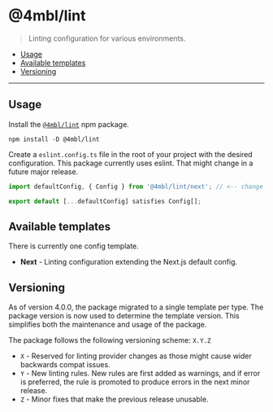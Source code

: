 # @4mbl/lint

> Linting configuration for various environments.

* [Usage](#usage)
* [Available templates](#available-templates)
* [Versioning](#versioning)

---

## Usage

Install the [`@4mbl/lint`](https://www.npmjs.com/package/@4mbl/lint) npm package.

```shell
npm install -D @4mbl/lint
```

Create a `eslint.config.ts` file in the root of your project with the desired configuration. This package currently uses eslint. That might change in a future major release.

```js
import defaultConfig, { Config } from '@4mbl/lint/next'; // <-- change `next` to the desired template

export default [...defaultConfig] satisfies Config[];
```

## Available templates

There is currently one config template.

- **Next** - Linting configuration extending the Next.js default config.

## Versioning

As of version 4.0.0, the package migrated to a single template per type. The package version is now used to determine the template version. This simplifies both the maintenance and usage of the package.

The package follows the following versioning scheme: `X.Y.Z`

- `X` - Reserved for linting provider changes as those might cause wider backwards compat issues.
- `Y` - New linting rules. New rules are first added as warnings, and if error is preferred, the rule is promoted to produce errors in the next minor release.
- `Z` - Minor fixes that make the previous release unusable.
